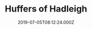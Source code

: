 ---
date: 2019-07-05T08:12:24.000Z
title: Huffers of Hadleigh
latitude: 52.044768970680046
longitude: 0.9528065517153052
category: checkin
---